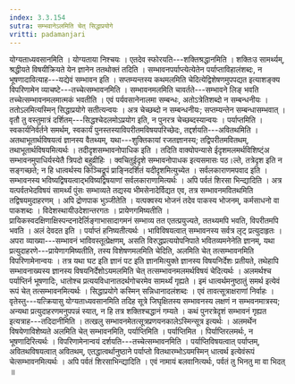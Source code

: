 ```yaml
---
index: 3.3.154
sutra: सम्भवानेऽलमिति चेत्‌ सिद्धाप्रयोगे
vritti: padamanjari
---
```


 योग्यताध्यवसानमिति । योग्यताया निश्चयः । एतदेव स्फोरयति---शक्तिश्रद्धानमिति । शक्तिःउ सामर्थ्यम्, श्रद्धीयते विषयीक्रियते येन ज्ञानेन ततथोक्तं तदिति । सम्भावनपर्याप्त्येत्येतेन पर्याप्ताविहालंशब्दः, न भूषणादावित्याह---यद्येवं सम्भावन इति । सप्तम्यन्तस्य कथमलमिति चेदित्येद्विशेषणमुपपद्यत इत्याशङ्क्य विपरिणामेन व्याचष्टे---तच्चेत्सम्भावनमिति । सम्भावनमलमिति चावर्तते---सम्भावने लिङ् भवति तच्चेत्सम्भावनमलमात्मकं भवतीति । एवं पर्यवसानेनालमा सम्बन्धः, अतोऽत्रेतिशब्दो न सम्बन्धनीयः । ततोऽलमित्यस्मिन् सिद्धाप्रयोगे सतीत्यन्वयः । अत्र चेच्छब्दो न सम्बन्धनीयः; सप्तम्यन्तेन सम्बन्धासम्भवात् । वृतौ तु वस्तुमात्रं दर्शितम्---सिद्धश्चेदलमोऽप्रयोग इति, न पुनरत्र चेच्छब्दस्यान्वयः । पर्याप्तमिति । स्वकार्यनिर्वर्तने समर्थम्, स्वकार्यं पुनस्तस्याविपरीतमविषयपरिच्छेदः, तद्दर्शयति---अवितथमिति । अतथाभूतार्थविषयत्वं ज्ञानस्य वैतथ्यम्, यथा---शुक्तिकायां रजतज्ञानस्य; तद्विपरीतमवितथम्, तथाभूतार्थविषयमित्यर्थः । तदीदृशसम्भावनोपाधिक इति । तदिति वाक्योपन्यासे ईदृशमलमर्थविशिष्ट्ंअ सम्भावनमुपाधिर्यस्येतै त्रिपदो बहुव्रीहिः । क्वचितुईदृशे सम्भावनोपाधक इत्यसमासः पठ।ल्ते, तत्रेदृश इति न सङ्गच्छते; न हि धात्वर्थस्य किञ्चिद्रूपं प्राङ्निदर्शितं यदीदृशमित्युच्येत । सर्वलकाराणमपवाद इति । सम्भावनस्य भविष्यद्विषयत्वाद्भविष्यद्विषयाणां सर्वलकाराणामित्यर्थः । अपि पर्वतं शिरसा भिन्द्यादिति । अत्र यत्पर्वतभेदविषयं सामर्थ्यं पुंसः सम्भाव्यते तद्यस्य भीमसेनादेर्विद्यत एव, तत्र सम्भावनमवितथमिति तद्विषयमुदाहरणम् । अपि द्रोणपाक भुञ्जीतेति । यत्पक्वस्य भोजनं तदेव पाकस्य भोजनम्, कर्मसाधनो वा पाकशब्दः । विदेशस्थायीउदेशान्तरगतः । प्रायेणगमिष्यतीति । प्रायिकस्वदक्षिणाक्षिस्पन्दनादेर्लिङ्गाभासादागमनं सम्भाव्य तत एतत्प्रयुज्यते, ततथ्यमपि भवति, विपरीतमपि भवति । अलं देवदत इति । पर्याप्तं हनिष्यतीत्यर्थः । भाविविषयत्वात् सम्भावनस्य सर्वत्र लृट् प्रत्युदाहृतः । अपरा व्याख्या---सम्भावनं भाविवस्तूत्प्रेक्षणम्, असति विरुद्धप्रत्ययोपनिपाते भवितव्यमनेनेति ज्ञानम्, यथा प्रत्युदाहरणे---प्रायेणागमिष्यतीति, तस्य विशेषणमलमिति चेदिति, अलमिति चेत् तत्सम्भावनमिति विपरिणामेनान्वयः । तत्र यथा घट इति ज्ञानं पट इति ज्ञानमित्युक्ते ज्ञानस्य विषयनिर्देशः प्रतीयते, तथेहापि सम्भावनाख्यस्य ज्ञानस्य विषयनिर्देशोऽयमलमिति चेत् तत्सम्भावनमलमर्थविषयं चेदित्यर्थः । अलमर्थश्च पर्याप्तिर्न भूषणादिः, धातोश्च प्रत्ययविधानातदर्थगोचरमेव सामर्थ्यं गृह्यते । इमं धात्वर्थमनुष्ठातुं समर्थ इत्येवं रूपं चेत् तत्सम्भावनमित्यर्थः । सिद्धाप्रयोगे कस्मिन् सन्निधानादलंशब्दः । एवं तावत्सूत्राक्षराणां निर्वाहः । वृतेस्तु---यत्क्रियासु योग्यताध्यवसानमिति तदिह सूत्रे जिघृक्षितस्य सम्भावनस्य लक्षणं न सम्भवनमात्रस्य; अन्यथा प्रत्युदाहरणमनुपपन्नं स्यात्, न हि तत्र शक्तिश्चद्धानं गम्यते । कथं पुनरत्रेदृशं सम्भावनं गृह्यत इत्यत्राह---तदिदानीमिति । तत्खलु सम्भावनमेतत्सूत्रप्रणयनकालेऽस्मिन्सूत्र इत्यर्थः । अलमर्थेन विषयेणाविशेष्यते अलमिति चेत् सम्भावनमिति, पर्याप्तिमिति । पर्याप्तिमित । पिर्याप्तिरलमर्थः, न भूषणादिरित्यर्थः । विपरिणामेनान्वयं दर्शयति---तच्चेत्सम्भावनमिति । पर्याप्तिविषयत्वात् पर्याप्तम्, अवितथविषयत्वात् अवितथम्, एतद्धात्वर्थानुष्ठाने पर्याप्तो वितथारम्भोऽयमस्मिन् धात्वर्थ इत्येवंरूपं चेत्सम्भावनमित्यर्थः । अपि पर्वतं शिरसाभिन्द्यादिति । एवं नामायं बलवानित्यर्थः, पर्वतं तु भिनतु मा वा भिदत् ॥